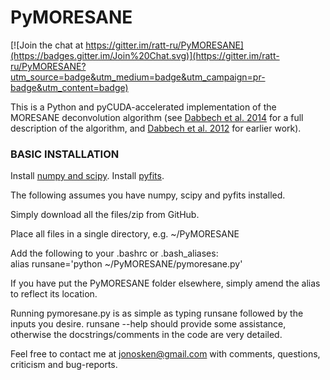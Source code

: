 # PyMORESANE

[![Join the chat at https://gitter.im/ratt-ru/PyMORESANE](https://badges.gitter.im/Join%20Chat.svg)](https://gitter.im/ratt-ru/PyMORESANE?utm_source=badge&utm_medium=badge&utm_campaign=pr-badge&utm_content=badge)

This is a Python and pyCUDA-accelerated implementation of the MORESANE deconvolution algorithm (see [Dabbech et al. 2014](http://arxiv.org/abs/1412.5387) for a full description of the algorithm, and 
[Dabbech et al. 2012](http://www.academia.edu/1942933/Astronomical_image_deconvolution_using_sparse_priors_An_analysis-by-synthesis_approach) for earlier work).

### BASIC INSTALLATION

Install [numpy and scipy](http://www.scipy.org/install.html). 
Install [pyfits](http://www.stsci.edu/institute/software_hardware/pyfits/Download).

The following assumes you have numpy, scipy and pyfits installed.

Simply download all the files/zip from GitHub.

Place all files in a single directory, e.g. ~/PyMORESANE

Add the following to your .bashrc or .bash_aliases:  
alias runsane='python ~/PyMORESANE/pymoresane.py'

If you have put the PyMORESANE folder elsewhere, simply amend the alias to reflect its location.

Running pymoresane.py is as simple as typing runsane followed by the inputs you desire. runsane --help should provide some assistance, otherwise the docstrings/comments in the code are very detailed.

Feel free to contact me at jonosken@gmail.com with comments, questions, criticism and bug-reports. 




